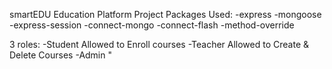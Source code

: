 smartEDU Education Platform Project
Packages Used:
  -express
  -mongoose
  -express-session
  -connect-mongo
  -connect-flash
  -method-override  


3 roles: 
  -Student
    Allowed to Enroll courses
  -Teacher
    Allowed to Create & Delete Courses
  -Admin
"

